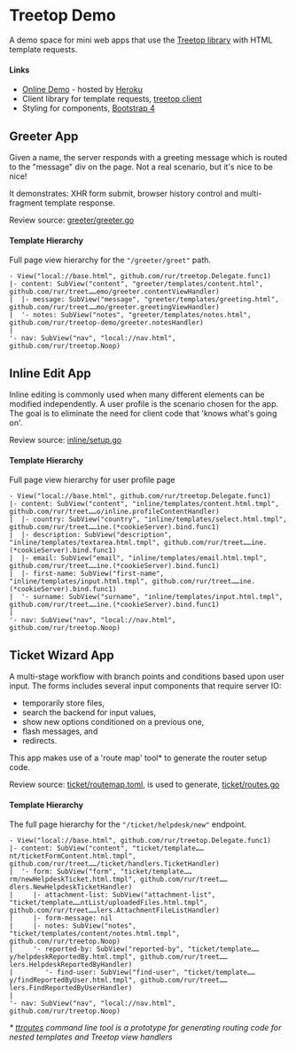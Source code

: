 # Treetop Demo

A demo space for mini web apps that use the [Treetop library](https://github.com/rur/treetop) with HTML template
requests.

#### Links

- [Online Demo](https://treetop-demo.herokuapp.com/) - hosted by [Heroku](https://www.heroku.com/)
- Client library for template requests, [treetop client](https://github.com/rur/treetop-client)
- Styling for components, [Bootstrap 4](https://getbootstrap.com/docs/4.0)

## Greeter App

Given a name, the server responds with a greeting message which is routed to the "message" div on the page.
Not a real scenario, but it's nice to be nice!

It demonstrates: XHR form submit, browser history control and multi-fragment template response.

Review source: [greeter/greeter.go](greeter/greeter.go)

#### Template Hierarchy

Full page view hierarchy for the `"/greeter/greet"` path.

    - View("local://base.html", github.com/rur/treetop.Delegate.func1)
    |- content: SubView("content", "greeter/templates/content.html", github.com/rur/treet……emo/greeter.contentViewHandler)
    |  |- message: SubView("message", "greeter/templates/greeting.html", github.com/rur/treet……mo/greeter.greetingViewHandler)
    |  '- notes: SubView("notes", "greeter/templates/notes.html", github.com/rur/treetop-demo/greeter.notesHandler)
    |
    '- nav: SubView("nav", "local://nav.html", github.com/rur/treetop.Noop)

## Inline Edit App

Inline editing is commonly used when many different elements can be modified independently.
A user profile is the scenario chosen for the app. The goal is to eliminate the
need for client code that 'knows what's going on'.

Review source: [inline/setup.go](inline/setup.go)

#### Template Hierarchy

Full page view hierarchy for user profile page

    - View("local://base.html", github.com/rur/treetop.Delegate.func1)
    |- content: SubView("content", "inline/templates/content.html.tmpl", github.com/rur/treet……o/inline.profileContentHandler)
    |  |- country: SubView("country", "inline/templates/select.html.tmpl", github.com/rur/treet……ine.(*cookieServer).bind.func1)
    |  |- description: SubView("description", "inline/templates/textarea.html.tmpl", github.com/rur/treet……ine.(*cookieServer).bind.func1)
    |  |- email: SubView("email", "inline/templates/email.html.tmpl", github.com/rur/treet……ine.(*cookieServer).bind.func1)
    |  |- first-name: SubView("first-name", "inline/templates/input.html.tmpl", github.com/rur/treet……ine.(*cookieServer).bind.func1)
    |  '- surname: SubView("surname", "inline/templates/input.html.tmpl", github.com/rur/treet……ine.(*cookieServer).bind.func1)
    |
    '- nav: SubView("nav", "local://nav.html", github.com/rur/treetop.Noop)

## Ticket Wizard App

A multi-stage workflow with branch points and conditions based upon user input.
The forms includes several input components that require server IO:

- temporarily store files,
- search the backend for input values,
- show new options conditioned on a previous one,
- flash messages, and
- redirects.

This app makes use of a 'route map' tool\* to generate the router setup code.

Review source: [ticket/routemap.toml](ticket/routemap.toml), is used to generate, [ticket/routes.go](ticket/routes.go)

#### Template Hierarchy

The full page hierarchy for the `"/ticket/helpdesk/new"` endpoint.

    - View("local://base.html", github.com/rur/treetop.Delegate.func1)
    |- content: SubView("content", "ticket/template……nt/ticketFormContent.html.tmpl", github.com/rur/treet……/ticket/handlers.TicketHandler)
    |  '- form: SubView("form", "ticket/template……rm/newHelpdeskTicket.html.tmpl", github.com/rur/treet……dlers.NewHelpdeskTicketHandler)
    |     |- attachment-list: SubView("attachment-list", "ticket/template……ntList/uploadedFiles.html.tmpl", github.com/rur/treet……lers.AttachmentFileListHandler)
    |     |- form-message: nil
    |     |- notes: SubView("notes", "ticket/templates/content/notes.html.tmpl", github.com/rur/treetop.Noop)
    |     '- reported-by: SubView("reported-by", "ticket/template……y/helpdeskReportedBy.html.tmpl", github.com/rur/treet……lers.HelpdeskReportedByHandler)
    |        '- find-user: SubView("find-user", "ticket/template……y/findReportedByUser.html.tmpl", github.com/rur/treet……lers.FindReportedByUserHandler)
    |
    '- nav: SubView("nav", "local://nav.html", github.com/rur/treetop.Noop)

_\* [ttroutes](https://github.com/rur/ttgen) command line tool is a prototype for generating routing code for nested templates and Treetop view handlers_
